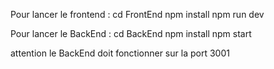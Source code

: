 Pour lancer le frontend :
cd FrontEnd
npm install
npm run dev

Pour lancer le BackEnd :
cd BackEnd
npm install
npm start

attention le BackEnd doit fonctionner sur la port 3001
